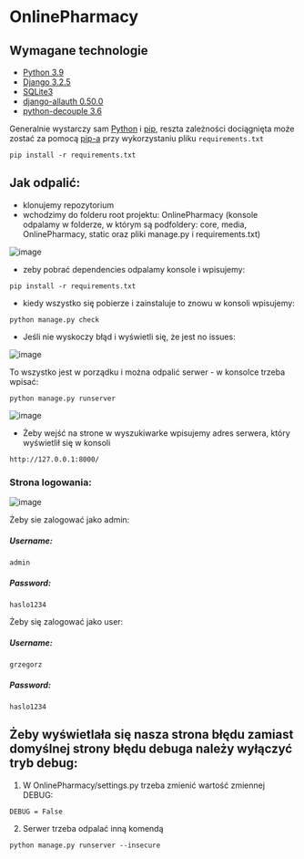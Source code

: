 # OnlinePharmacy

## Wymagane technologie
- [Python 3.9](https://www.python.org/downloads/release/python-390/)
- [Django 3.2.5](https://pypi.org/project/Django/3.2.5/)
- [SQLite3](https://www.sqlite.org/index.html)
- [django-allauth 0.50.0](https://django-allauth.readthedocs.io/en/latest/installation.html)
- [python-decouple 3.6](https://pypi.org/project/python-decouple/3.6)

Generalnie wystarczy sam [Python](https://www.python.org/) i [pip](https://pypi.org/project/pip/), reszta zależności dociągnięta może zostać za pomocą [pip-a](https://pypi.org/project/pip/) przy wykorzystaniu pliku `requirements.txt`
```
pip install -r requirements.txt
```

## Jak odpalić:
- klonujemy repozytorium
- wchodzimy do folderu root projektu: OnlinePharmacy (konsole odpalamy w folderze, w którym są podfoldery: core, media, OnlinePharmacy, static oraz pliki manage.py i requirements.txt)

![image](https://user-images.githubusercontent.com/62251572/170886277-42ad4996-c7b1-4d9f-b3ad-9597c2511730.png)

- zeby pobrać dependencies odpalamy konsole i wpisujemy:
```
pip install -r requirements.txt
```
- kiedy wszystko się pobierze i zainstaluje to znowu w konsoli wpisujemy:
```
python manage.py check
```  
- Jeśli nie wyskoczy błąd i wyświetli się, że jest no issues:

![image](https://user-images.githubusercontent.com/62251572/170886440-b6ab56bb-87d2-4fc6-892f-769be7066947.png)

To wszystko jest w porządku i można odpalić serwer - w konsolce trzeba wpisać:
```
python manage.py runserver
```
![image](https://user-images.githubusercontent.com/62251572/170886535-a6527acd-bfe9-4699-a359-85449b2d3b5f.png)

- Żeby wejść na strone w wyszukiwarke wpisujemy adres serwera, który wyświetlił się w konsoli
```
http://127.0.0.1:8000/
```
### Strona logowania:
![image](https://user-images.githubusercontent.com/62251572/175108427-ebaf8cbb-f4cc-477a-b8fd-f6cc1aa32d2a.png)

Żeby sie zalogować jako admin:  
##### Username:  
```
admin
```
##### Password: 
```
haslo1234
```

Żeby się zalogować jako user:
##### Username:  
```
grzegorz
```
##### Password: 
```
haslo1234
```

## Żeby wyświetlała się nasza strona błędu zamiast domyślnej strony błędu debuga należy wyłączyć tryb debug:
1. W OnlinePharmacy/settings.py trzeba zmienić wartość zmiennej DEBUG:
```
DEBUG = False
```
2. Serwer trzeba odpalać inną komendą
```
python manage.py runserver --insecure
```
